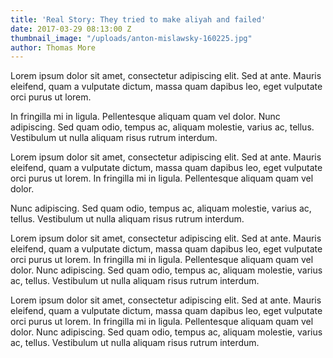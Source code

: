 ```yaml
---
title: 'Real Story: They tried to make aliyah and failed'
date: 2017-03-29 08:13:00 Z
thumbnail_image: "/uploads/anton-mislawsky-160225.jpg"
author: Thomas More
---
```


Lorem ipsum dolor sit amet, consectetur adipiscing elit. Sed at ante. Mauris eleifend, quam a vulputate dictum, massa quam dapibus leo, eget vulputate orci purus ut lorem.

<!--more-->

In fringilla mi in ligula. Pellentesque aliquam quam vel dolor. Nunc adipiscing. Sed quam odio, tempus ac, aliquam molestie, varius ac, tellus. Vestibulum ut nulla aliquam risus rutrum interdum.

Lorem ipsum dolor sit amet, consectetur adipiscing elit. Sed at ante. Mauris eleifend, quam a vulputate dictum, massa quam dapibus leo, eget vulputate orci purus ut lorem. In fringilla mi in ligula. Pellentesque aliquam quam vel dolor. 

Nunc adipiscing. Sed quam odio, tempus ac, aliquam molestie, varius ac, tellus. Vestibulum ut nulla aliquam risus rutrum interdum.

Lorem ipsum dolor sit amet, consectetur adipiscing elit. Sed at ante. Mauris eleifend, quam a vulputate dictum, massa quam dapibus leo, eget vulputate orci purus ut lorem. In fringilla mi in ligula. Pellentesque aliquam quam vel dolor. Nunc adipiscing. Sed quam odio, tempus ac, aliquam molestie, varius ac, tellus. Vestibulum ut nulla aliquam risus rutrum interdum.

Lorem ipsum dolor sit amet, consectetur adipiscing elit. Sed at ante. Mauris eleifend, quam a vulputate dictum, massa quam dapibus leo, eget vulputate orci purus ut lorem. In fringilla mi in ligula. Pellentesque aliquam quam vel dolor. Nunc adipiscing. Sed quam odio, tempus ac, aliquam molestie, varius ac, tellus. Vestibulum ut nulla aliquam risus rutrum interdum.